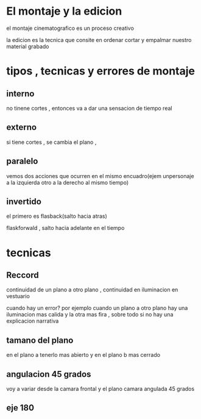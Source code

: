 # El montaje y la edicion 

el montaje cinematografico es un proceso creativo 

la edicion es la tecnica que consite en ordenar cortar y empalmar nuestro material grabado


# tipos , tecnicas y errores de montaje

## interno
no tinene cortes , entonces va a dar una sensacion de tiempo real 


## externo 
si tiene cortes , se cambia el plano , 

## paralelo 
vemos dos acciones que ocurren en el mismo encuadro(ejem unpersonaje a la izquierda otro a la derecho al mismo tiempo)

## invertido

el primero es flasback(salto hacia atras)

flaskforwald , salto hacia adelante en el tiempo

# tecnicas

## Reccord 

continuidad de un plano a otro plano , continuidad en iluminacion en vestuario


cuando hay un error? por ejemplo cuando un plano a otro plano hay una iluminacion mas calida y la otra mas fira  , sobre todo si no hay una explicacion narrativa
## tamano del plano

en el plano a tenerlo mas abierto y en el plano b mas cerrado

## angulacion 45 grados

voy a variar desde la camara frontal y el plano camara angulada 45 grados
## eje 180

